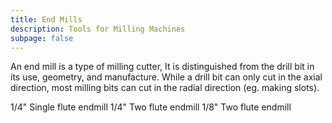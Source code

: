 ```yaml
---
title: End Mills
description: Tools for Milling Machines
subpage: false
---
```


An end mill is a type of milling cutter, It is distinguished from the drill bit in its use, geometry, and manufacture. While a drill bit can only cut in the axial direction, most milling bits can cut in the radial direction (eg. making slots).

1/4" Single flute endmill
1/4" Two flute endmill
1/8" Two flute endmill
